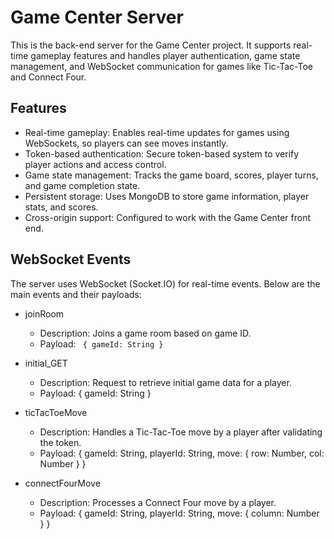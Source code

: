 <h1> Game Center Server </h1>

This is the back-end server for the Game Center project. It supports real-time gameplay features and handles player authentication, game state management, and WebSocket communication for games like Tic-Tac-Toe and Connect Four.


<h2> Features </h2>
<ul>
<li> Real-time gameplay: Enables real-time updates for games using WebSockets, so players can see moves instantly. </li>
<li> Token-based authentication: Secure token-based system to verify player actions and access control. </li>
<li> Game state management: Tracks the game board, scores, player turns, and game completion state. </li>
<li> Persistent storage: Uses MongoDB to store game information, player stats, and scores. </li>
<li> Cross-origin support: Configured to work with the Game Center front end. </li>
</ul>


<h2> WebSocket Events </h2>

The server uses WebSocket (Socket.IO) for real-time events. Below are the main events and their payloads:
<ul>
<li> joinRoom </li> 
<ul> 
<li> Description: Joins a game room based on game ID. </li>
<li> Payload: <code> { gameId: String } </code> </li>
  </ul>
</ul>

<ul>
<li> initial_GET </li> 
<ul> 
<li> Description: Request to retrieve initial game data for a player. </li>
<li> Payload: { gameId: String } </li>
  </ul>
</ul>

<ul>
<li> ticTacToeMove </li> 
<ul> 
<li> Description: Handles a Tic-Tac-Toe move by a player after validating the token.</li>
<li> Payload: { gameId: String, playerId: String, move: { row: Number, col: Number } } </li>
  </ul>
</ul>

<ul>
<li> connectFourMove </li> 
<ul> 
<li> Description: Processes a Connect Four move by a player. </li>
<li> Payload: { gameId: String, playerId: String, move: { column: Number } } </li>
  </ul>
</ul>
